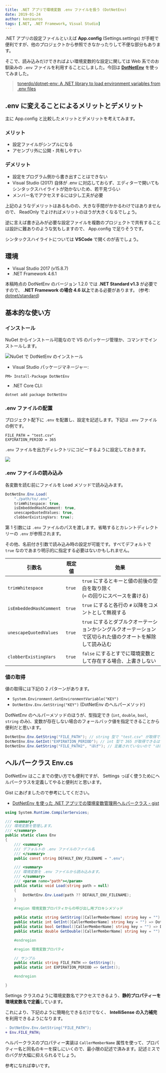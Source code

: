 ```yaml
---
title: .NET アプリで環境変数 .env ファイルを扱う (DotNetEnv)
date: 2019-01-24
author: kenzauros
tags: [.NET, .NET Framework, Visual Studio]
---
```


.NET アプリの設定ファイルといえば **App.config** (Settings.settings) が手軽で便利ですが、他のプロジェクトから参照できなかったりして不便な部分もあります。

そこで、読み込みだけできればよい環境変数的な設定に関しては Web 系でのお馴染みの `.env` ファイルを利用することにしました。今回は **[DotNetEnv](https://github.com/tonerdo/dotnet-env)** を使ってみました。

> [tonerdo/dotnet-env: A .NET library to load environment variables from .env files](https://github.com/tonerdo/dotnet-env)

## .env に変えることによるメリットとデメリット

主に App.config と比較したメリットとデメリットを考えてみます。

### メリット

- 設定ファイルがシンプルになる
- アセンブリ外に公開・共有しやすい

### デメリット

- 設定をプログラム側から書き出すことはできない
- Visual Studio (2017) 自体が .env に対応しておらず、エディターで開いてもシンタックスハイライトが効かないため、若干見づらい
- メンバー名でアクセスするには少し工夫が必要

上記のようなデメリットはあるものの、大きな手間がかかるわけではありませんので、 ReadOnly でよければメリットのほうが大きくなるでしょう。

逆に言えば書き込みが必要な設定ファイルを複数のプロジェクトで共有することは設計に難ありのような気もしますので、 App.config で足りそうです。

シンタックスハイライトについては **VSCode** で開くのが吉でしょう。

## 環境

- Visual Studio 2017 (v15.8.7)
- .NET Framework 4.6.1

本稿時点の DotNetEnv のバージョン 1.2.0 では **.NET Standard v1.3** が必要ですので、 **.NET Framework の場合 4.6 以上**である必要があります。 (参考: [dotnet/standard](https://github.com/dotnet/standard/blob/master/docs/versions.md))

## 基本的な使い方

### インストール

NuGet からインストール可能なので VS のパッケージ管理か、コマンドでインストールします。

![NuGet で DotNetEnv のインストール](images/env-file-with-dotnet-app-1.png)

- Visual Studio パッケージマネージャー:
```
PM> Install-Package DotNetEnv
```
- .NET Core CLI:
```
dotnet add package DotNetEnv
```

### .env ファイルの配置

プロジェクト配下に `.env` を配置し、設定を記述します。下記は `.env` ファイルの例です。

```
FILE_PATH = "test.csv"
EXPIRATION_PERIOD = 365
```

`.env` ファイルを出力ディレクトリにコピーするように設定しておきます。

![](images/env-file-with-dotnet-app-2.png)

### .env ファイルの読み込み

各変数を読む前にファイルを Load メソッドで読み込みます。

```cs
DotNetEnv.Env.Load(
    "./path/to/.env",
    trimWhitespace: true,
    isEmbeddedHashComment: true,
    unescapeQuotedValues: true,
    clobberExistingVars: true);
```

第 1 引数には `.env` ファイルのパスを渡します。省略するとカレントディレクトリーの `.env` が参照されます。

その他、名前付き引数で読み込み時の設定が可能です。すべてデフォルトで `true` なのであまり明示的に指定する必要はないかもしれません。

引数名 | 既定値 | 効果
--- | --- | ---
`trimWhitespace` | `true` | `true` にするとキーと値の前後の空白を取り除く<br>(`=` の回りにスペースを書ける)
`isEmbeddedHashComment` | `true` | `true` にすると各行の `#` 以降をコメントとして無視する
`unescapeQuotedValues` | `true` | `true` にするとダブルクオーテーションかシングルクオーテーションで区切られた値のクオートを解除して読み込む
`clobberExistingVars` | `true` | `false` にするとすでに環境変数として存在する場合、上書きしない

### 値の取得

値の取得には下記の 2 パターンがあります。

- `System.Environment.GetEnvironmentVariable("KEY")`
- `DotNetEnv.Env.GetString("KEY")` (DotNetEnv のヘルパーメソッド)

DotNetEnv のヘルパーメソッドのほうが、型指定でき (`int`, `double`, `bool`, `string` のみ)、変数が存在しない場合のフォールバック値を指定できることから便利だと思います。

```cs
DotNetEnv.Env.GetString("FILE_PATH"); // string 型で "test.csv" が取得できるはず
DotNetEnv.Env.GetInt("EXPIRATION_PERIOD"); // int 型で 365 が取得できるはず
DotNetEnv.Env.GetString("FILE_PATH2", "ほげ"); // 定義されていないので "ほげ" が取得できるはず
```

## ヘルパークラス Env.cs

DotNetEnv はここまでの使い方でも便利ですが、 Settings っぽく使うためにヘルパークラスを定義してやると便利だと思います。

Gist にあげましたので参考にしてください。

- [DotNetEnv を使った .NET アプリでの環境変数管理用ヘルパークラス - gist](https://gist.github.com/kenzauros/127be6447fb8d5a135a1d6f39f948795)

```cs:title=Env.cs
using System.Runtime.CompilerServices;

/// <summary>
/// 環境変数を管理します。
/// </summary>
public static class Env
{
    /// <summary>
    /// デフォルトの .env ファイルのファイル名
    /// </summary>
    public const string DEFAULT_ENV_FILENAME = ".env";

    /// <summary>
    /// 環境変数を .env ファイルから読み込みます。
    /// </summary>
    /// <param name="path"></param>
    public static void Load(string path = null)
    {
        DotNetEnv.Env.Load(path ?? DEFAULT_ENV_FILENAME);
    }

    #region 環境変数プロパティからの呼び出し用プロキシメソッド

    public static string GetString([CallerMemberName] string key = "") => DotNetEnv.Env.GetString(key);
    public static int GetInt([CallerMemberName] string key = "") => DotNetEnv.Env.GetInt(key);
    public static bool GetBool([CallerMemberName] string key = "") => DotNetEnv.Env.GetBool(key);
    public static double GetDouble([CallerMemberName] string key = "") => DotNetEnv.Env.GetDouble(key);

    #endregion

    #region 環境変数プロパティ

    // サンプル
    public static string FILE_PATH => GetString();
    public static int EXPIRATION_PERIOD => GetInt();

    #endregion

}
```

Settings クラスのように環境変数名でアクセスできるよう、**静的プロパティーを環境変数名で定義**しています。

これにより、下記のように簡略化できるだけでなく、 **IntelliSense の入力補完**を利用できるようになります。

```diff
- DotNetEnv.Env.GetString("FILE_PATH");
+ Env.FILE_PATH;
```

ヘルパークラスのプロパティー実装は `CallerMemberName` 属性を使って、プロパティー名と同名のキーを探しにいくので、最小限の記述で済みます。記述ミスでのバグが大幅に抑えられるでしょう。

参考になれば幸いです。
